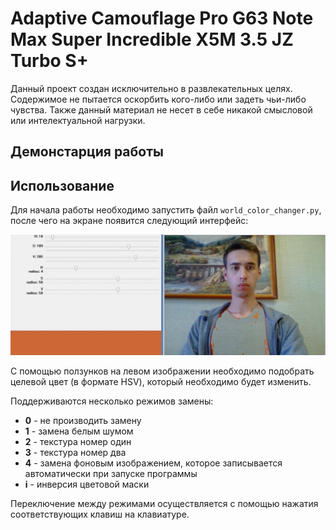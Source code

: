 # Adaptive Camouflage Pro G63 Note Max Super Incredible X5M 3.5 JZ Turbo S+

Данный проект создан исключительно в развлекательных целях.
Содержимое не пытается оскорбить кого-либо или задеть 
чьи-либо чувства. Также данный материал не несет в себе никакой
смысловой или интелектуальной нагрузки.

## Демонстарция работы



## Использование

Для начала работы необходимо запустить файл 
`world_color_changer.py`, после чего на экране появится
следующий интерфейс:

![demo_interface](3rdparty/media/demo_interface.jpg)

С помощью ползунков на левом изображении необходимо подобрать
целевой цвет (в формате HSV), который необходимо будет изменить.

Поддерживаются несколько режимов замены:

* **0** - не производить замену
* **1** - замена белым шумом
* **2** - текстура номер один
* **3** - текстура номер два
* **4** - замена фоновым изображением, которое записывается
автоматически при запуске программы
* **i** - инверсия цветовой маски

Переключение между режимами осуществляется с помощью 
нажатия соответствующих клавиш на клавиатуре.
